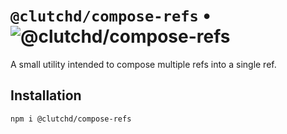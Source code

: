 # `@clutchd/compose-refs` • ![@clutchd/compose-refs](https://img.shields.io/bundlejs/size/@clutchd/compose-refs)

A small utility intended to compose multiple refs into a single ref.

## Installation

```sh
npm i @clutchd/compose-refs
```
